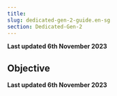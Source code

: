 ```yaml
---
title: 
slug: dedicated-gen-2-guide.en-sg
section: Dedicated-Gen-2
---
```


**Last updated 6th November 2023**



## Objective  

**Last updated 6th November 2023**

